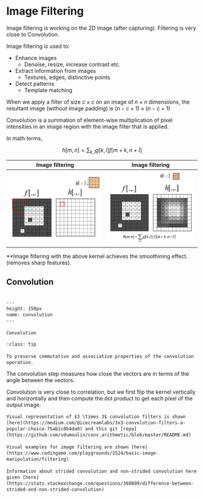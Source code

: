 # Image Filtering

Image filtering is working on the 2D image (after capturing). Filtering is very close to Convolution.

Image filtering is used to:
* Enhance images
  * Denoise, resize, increase contrast etc.
* Extract information from images
  * Textures, edges, distinctive points
* Detect patterns
  * Template matching

When we apply a filter of size $c \times c$ on an image of $n \times n$ dimensiions, the resultant image (without image padding) is $(n-c+1) \times (n-c+1)$

Convolution is a summation of element-wise multiplication of pixel intensities in an image region with the image filter that is applied.

In math terms,

$$
h[m,n] = \sum_{k,l}g[k,l] f[m+k, n+l]
$$

Image filtering             |  Image filtering |  
:-------------------------:|:-------------------------:
![](/imgs/img-filtering1.PNG)  |  ![](/imgs/img-filtering3.PNG)

**Image filtering with the above kernel achieves the smoothining effect. (removes sharp features).

## Convolution

```{figure} /imgs/convolution.PNG

---
height: 150px
name: convolution
---

Convolution
```

```{admonition} Why to flip the kernel?
:class: tip

To preserve commutative and associative properties of the convolution operation.
```

The convolution step measures how close the vectors are in terms of the angle between the vectors.

Convolution is very close to correlation, but we first flip the kernel vertically and horizontally and then compute the dot product to get each pixel of the output image.

```{note}
Visual representation of $3 \times 3$ convolution filters is shown [here](https://medium.com/@icecreamlabs/3x3-convolution-filters-a-popular-choice-75ab1c8b4da8) and this git [repo](https://github.com/vdumoulin/conv_arithmetic/blob/master/README.md)

Visual examples for image filtering are shown [here](https://www.codingame.com/playgrounds/2524/basic-image-manipulation/filtering)

Information about strided convolution and non-strided convolution here given [here](https://stats.stackexchange.com/questions/360899/difference-between-strided-and-non-strided-convolution)
```



